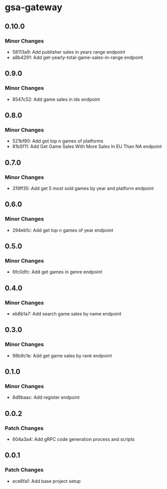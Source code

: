 # gsa-gateway

## 0.10.0

### Minor Changes

- 58113a9: Add publisher sales in years range endpoint
- a8b4291: Add get-yearly-total-game-sales-in-range endpoint

## 0.9.0

### Minor Changes

- 8547c52: Add game sales in ids endpoint

## 0.8.0

### Minor Changes

- 521bf90: Add get top n games of platforms
- 81b5f11: Add Get Game Sales With More Sales In EU Than NA endpoint

## 0.7.0

### Minor Changes

- 319ff35: Add get 5 most sold games by year and platform endpoint

## 0.6.0

### Minor Changes

- 294eb1c: Add get top n games of year endpoint

## 0.5.0

### Minor Changes

- 6fc0dfc: Add get games in genre endpoint

## 0.4.0

### Minor Changes

- eb8b1a7: Add search game sales by name endpoint

## 0.3.0

### Minor Changes

- 98b9c1e: Add get game sales by rank endpoint

## 0.1.0

### Minor Changes

- 8d9baac: Add register endpoint

## 0.0.2

### Patch Changes

- 604a3a4: Add gRPC code generation process and scripts

## 0.0.1

### Patch Changes

- ece6fa1: Add base project setup
